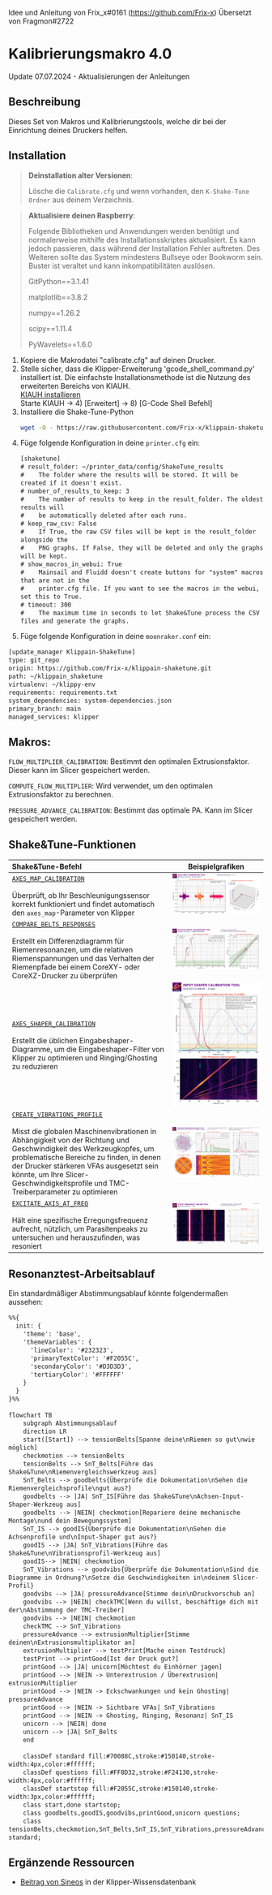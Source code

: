 Idee und Anleitung von Frix_x#0161 (https://github.com/Frix-x) 
Übersetzt von Fragmon#2722

# Kalibrierungsmakro 4.0

Update 07.07.2024 - Aktualisierungen der Anleitungen

## Beschreibung

Dieses Set von Makros und Kalibrierungstools, welche dir bei der Einrichtung deines Druckers helfen.

## Installation

  > **Deinstallation alter Versionen**:
  >
  > Lösche die `Calibrate.cfg` und wenn vorhanden, den `K-Shake-Tune Ordner` aus deinem Verzeichnis.


  > **Aktualisiere deinen Raspberry**:
  >
  > Folgende Bibliotheken und Anwendungen werden benötigt und normalerweise mithilfe des Installationsskriptes aktualisiert. Es kann jedoch passieren, dass während der Installation Fehler auftreten. Des Weiteren sollte das System mindestens Bullseye oder Bookworm sein. Buster ist veraltet und kann inkompatibilitäten auslösen.
  >
> GitPython==3.1.41
  >
> matplotlib==3.8.2
  >
> numpy==1.26.2
  >
> scipy==1.11.4
  >
> PyWavelets==1.6.0


  1. Kopiere die Makrodatei "calibrate.cfg" auf deinen Drucker.
  2. Stelle sicher, dass die Klipper-Erweiterung 'gcode_shell_command.py' installiert ist.
  Die einfachste Installationsmethode ist die Nutzung des erweiterten Bereichs von KIAUH.\
  [KIAUH installieren](https://www.obico.io/blog/install-klipper-with-kiauh/#install-kiauh-on-your-raspberry-pi)\
  Starte KIAUH -> 4) [Erweitert] -> 8) [G-Code Shell Befehl]
  3. Installiere die Shake-Tune-Python
     ```bash
     wget -O - https://raw.githubusercontent.com/Frix-x/klippain-shaketune/main/install.sh | bash
     ```
  5. Füge folgende Konfiguration in deine  `printer.cfg` ein:
     ```
     [shaketune]
     # result_folder: ~/printer_data/config/ShakeTune_results
     #    The folder where the results will be stored. It will be created if it doesn't exist.
     # number_of_results_to_keep: 3
     #    The number of results to keep in the result_folder. The oldest results will
     #    be automatically deleted after each runs.
     # keep_raw_csv: False
     #    If True, the raw CSV files will be kept in the result_folder alongside the
     #    PNG graphs. If False, they will be deleted and only the graphs will be kept.
     # show_macros_in_webui: True
     #    Mainsail and Fluidd doesn't create buttons for "system" macros that are not in the
     #    printer.cfg file. If you want to see the macros in the webui, set this to True.
     # timeout: 300
     #    The maximum time in seconds to let Shake&Tune process the CSV files and generate the graphs.
     ```
  6. Füge folgende Konfiguration in deine `moonraker.conf` ein:
     
    [update_manager Klippain-ShakeTune]
    type: git_repo
    origin: https://github.com/Frix-x/klippain-shaketune.git
    path: ~/klippain_shaketune
    virtualenv: ~/klippy-env
    requirements: requirements.txt
    system_dependencies: system-dependencies.json
    primary_branch: main
    managed_services: klipper

## Makros:
`FLOW_MULTIPLIER_CALIBRATION`: Bestimmt den optimalen Extrusionsfaktor. Dieser kann im Slicer gespeichert werden.

`COMPUTE_FLOW_MULTIPLIER`: Wird verwendet, um den optimalen Extrusionsfaktor zu berechnen.

`PRESSURE_ADVANCE_CALIBRATION`: Bestimmt das optimale PA. Kann im Slicer gespeichert werden.

## Shake&Tune-Funktionen

| Shake&Tune-Befehl | Beispielgrafiken |
|:------|:-------:|
|[`AXES_MAP_CALIBRATION`](./macros/axes_map_calibration.md)<br /><br />Überprüft, ob Ihr Beschleunigungssensor korrekt funktioniert und findet automatisch den `axes_map`-Parameter von Klipper | [<img src="./images/axesmap_example.png">](./macros/axes_map_calibration.md) |
|[`COMPARE_BELTS_RESPONSES`](./macros/compare_belts_responses.md)<br /><br />Erstellt ein Differenzdiagramm für Riemenresonanzen, um die relativen Riemenspannungen und das Verhalten der Riemenpfade bei einem CoreXY- oder CoreXZ-Drucker zu überprüfen | [<img src="./images/belts_example.png">](./macros/compare_belts_responses.md) |
|[`AXES_SHAPER_CALIBRATION`](./macros/axes_shaper_calibrations.md)<br /><br />Erstellt die üblichen Eingabeshaper-Diagramme, um die Eingabeshaper-Filter von Klipper zu optimieren und Ringing/Ghosting zu reduzieren | [<img src="./images/axis_example.png">](./macros/axes_shaper_calibrations.md) |
|[`CREATE_VIBRATIONS_PROFILE`](./macros/create_vibrations_profile.md)<br /><br />Misst die globalen Maschinenvibrationen in Abhängigkeit von der Richtung und Geschwindigkeit des Werkzeugkopfes, um problematische Bereiche zu finden, in denen der Drucker stärkeren VFAs ausgesetzt sein könnte, um Ihre Slicer-Geschwindigkeitsprofile und TMC-Treiberparameter zu optimieren | [<img src="./images/vibrations_example.png">](./macros/create_vibrations_profile.md) |
|[`EXCITATE_AXIS_AT_FREQ`](./macros/excitate_axis_at_freq.md)<br /><br />Hält eine spezifische Erregungsfrequenz aufrecht, nützlich, um Parasitenpeaks zu untersuchen und herauszufinden, was resoniert | [<img src="./images/excitate_at_freq_example.png">](./macros/excitate_axis_at_freq.md) |

## Resonanztest-Arbeitsablauf

Ein standardmäßiger Abstimmungsablauf könnte folgendermaßen aussehen:

```mermaid
%%{
  init: {
    'theme': 'base',
    'themeVariables': {
      'lineColor': '#232323',
      'primaryTextColor': '#F2055C',
      'secondaryColor': '#D3D3D3',
      'tertiaryColor': '#FFFFFF'
    }
  }
}%%

flowchart TB
    subgraph Abstimmungsablauf
    direction LR
    start([Start]) --> tensionBelts[Spanne deine\nRiemen so gut\nwie möglich]
    checkmotion --> tensionBelts
    tensionBelts --> SnT_Belts[Führe das Shake&Tune\nRiemenvergleichswerkzeug aus]
    SnT_Belts --> goodbelts{Überprüfe die Dokumentation\nSehen die Riemenvergleichsprofile\ngut aus?}
    goodbelts --> |JA| SnT_IS[Führe das Shake&Tune\nAchsen-Input-Shaper-Werkzeug aus]
    goodbelts --> |NEIN| checkmotion[Repariere deine mechanische Montage\nund dein Bewegungssystem]
    SnT_IS --> goodIS{Überprüfe die Dokumentation\nSehen die Achsenprofile und\nInput-Shaper gut aus?}
    goodIS --> |JA| SnT_Vibrations[Führe das Shake&Tune\nVibrationsprofil-Werkzeug aus]
    goodIS--> |NEIN| checkmotion
    SnT_Vibrations --> goodvibs{Überprüfe die Dokumentation\nSind die Diagramme in Ordnung?\nSetze die Geschwindigkeiten in\ndeinem Slicer-Profil}
    goodvibs --> |JA| pressureAdvance[Stimme dein\nDruckvorschub an]
    goodvibs --> |NEIN| checkTMC[Wenn du willst, beschäftige dich mit der\nAbstimmung der TMC-Treiber]
    goodvibs --> |NEIN| checkmotion
    checkTMC --> SnT_Vibrations
    pressureAdvance --> extrusionMultiplier[Stimme deinen\nExtrusionsmultiplikator an]
    extrusionMultiplier --> testPrint[Mache einen Testdruck]
    testPrint --> printGood[Ist der Druck gut?]
    printGood --> |JA| unicorn[Möchtest du Einhörner jagen]
    printGood --> |NEIN -> Unterextrusion / Überextrusion| extrusionMultiplier
    printGood --> |NEIN -> Eckschwankungen und kein Ghosting| pressureAdvance
    printGood --> |NEIN -> Sichtbare VFAs| SnT_Vibrations
    printGood --> |NEIN -> Ghosting, Ringing, Resonanz| SnT_IS
    unicorn --> |NEIN| done
    unicorn --> |JA| SnT_Belts
    end

    classDef standard fill:#70088C,stroke:#150140,stroke-width:4px,color:#ffffff;
    classDef questions fill:#FF8D32,stroke:#F24130,stroke-width:4px,color:#ffffff;
    classDef startstop fill:#F2055C,stroke:#150140,stroke-width:3px,color:#ffffff;
    class start,done startstop;
    class goodbelts,goodIS,goodvibs,printGood,unicorn questions;
    class tensionBelts,checkmotion,SnT_Belts,SnT_IS,SnT_Vibrations,pressureAdvance,extrusionMultiplier,testPrint,checkTMC standard;
```

## Ergänzende Ressourcen

  - [Beitrag von Sineos](https://klipper.discourse.group/t/interpreting-the-input-shaper-graphs/9879) in der Klipper-Wissensdatenbank
